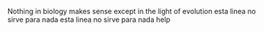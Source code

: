 Nothing in biology makes sense except in the light of evolution
esta linea no sirve para nada
esta linea no sirve para nada
help
